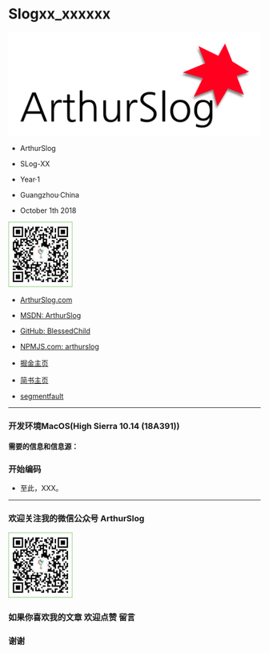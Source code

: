# Slogxx_xxxxxx
![ArthurSlog](https://github.com/BlessedChild/ArthurSlog/blob/master/ArthurSlog_Logo.png?raw=true)

* ArthurSlog
* SLog-XX
* Year·1

* Guangzhou·China
* October 1th 2018

![关注微信公众号“ArthurSlog”](https://github.com/BlessedChild/LogofAxu/blob/master/images/icon_128.jpg?raw=true "微信扫描二维码，关注我的公众号")

* [ArthurSlog.com](http://www.arthurslog.com)

* [MSDN: ArthurSlog](https://blog.csdn.net/u010997452/article/list/1)

* [GitHub: BlessedChild](https://github.com/BlessedChild/ArthurSlog)

* [NPMJS.com: arthurslog](https://www.npmjs.com/~arthurslog)

* [掘金主页](https://juejin.im/user/59f2a424f265da432f305c66/posts)

* [简书主页](https://www.jianshu.com/u/b9ebe10f0534)

* [segmentfault](https://segmentfault.com/u/arthurslog/articles)



---

### 开发环境MacOS(High Sierra 10.14 (18A391))

#### 需要的信息和信息源：

### 开始编码


* 至此，XXX。

---

### 欢迎关注我的微信公众号 ArthurSlog

![关注微信公众号“ArthurSlog”](https://github.com/BlessedChild/LogofAxu/blob/master/images/icon_128.jpg?raw=true "微信扫描二维码，关注我的公众号")

### 如果你喜欢我的文章 欢迎点赞 留言
### 谢谢

